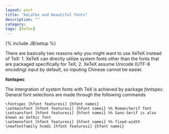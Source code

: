 ```yaml
---
layout: post
title: "XeLaTex and beautiful fonts"
description: ""
category: 
tags: [XeTex]
---
```

{% include JB/setup %}

<!--Some ideas: kpsexpand, add-hook, lambda(), differences between emacs variables commands function, \newcommadn, \renewcommand-->


There are basically two reasons why you might want to use XeTeX instead of TeX: 1. XeTeX can directly utilize system fonts other than the fonts that are packaged specifically for TeX; 2. XeTeX assume Unicode (UTF-8 encoding) input by default, so inputing Chinese cannot be easier.

**fontspec**

The intergration of system fonts with TeX is achieved by package _fontspec_. General font selections are made through the following commands

    \fontspec [hfont featuresi] {hfont namei}
    \setmainfont [hfont featuresi] {hfont namei} %% Roman/Serif font
    \setsansfont [hfont featuresi] {hfont namei} %% Sans-Serif is also known as Gothic font
    \setmonofont [hfont featuresi] {hfont namei} %% fixed-width
    \newfontfamily hcmdi [hfont featuresi] {hfont namei}

                   

